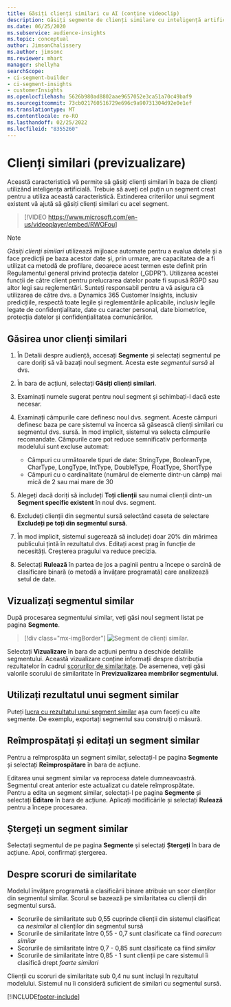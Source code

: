 ```yaml
---
title: Găsiți clienți similari cu AI (conține videoclip)
description: Găsiți segmente de clienți similare cu inteligență artificială.
ms.date: 06/25/2020
ms.subservice: audience-insights
ms.topic: conceptual
author: JimsonChalissery
ms.author: jimsonc
ms.reviewer: mhart
manager: shellyha
searchScope:
- ci-segment-builder
- ci-segment-insights
- customerInsights
ms.openlocfilehash: 5626b980ad8802aae9657052e3ca51a70c49baf9
ms.sourcegitcommit: 73cb021760516729e696c9a90731304d92e0e1ef
ms.translationtype: MT
ms.contentlocale: ro-RO
ms.lasthandoff: 02/25/2022
ms.locfileid: "8355260"
---
```

# <a name="similar-customers-preview"></a>Clienți similari (previzualizare)

Această caracteristică vă permite să găsiți clienți similari în baza de clienți utilizând inteligența artificială. Trebuie să aveți cel puțin un segment creat pentru a utiliza această caracteristică. Extinderea criteriilor unui segment existent vă ajută să găsiți clienți similari cu acel segment.

> [!VIDEO https://www.microsoft.com/en-us/videoplayer/embed/RWOFou]

> [!NOTE]
> *Găsiți clienți similari* utilizează mijloace automate pentru a evalua datele și a face predicții pe baza acestor date și, prin urmare, are capacitatea de a fi utilizat ca metodă de profilare, deoarece acest termen este definit prin Regulamentul general privind protecția datelor („GDPR”). Utilizarea acestei funcții de către client pentru prelucrarea datelor poate fi supusă RGPD sau altor legi sau reglementări. Sunteți responsabil pentru a vă asigura că utilizarea de către dvs. a Dynamics 365 Customer Insights, inclusiv predicțiile, respectă toate legile și reglementările aplicabile, inclusiv legile legate de confidențialitate, date cu caracter personal, date biometrice, protecția datelor și confidențialitatea comunicărilor.

## <a name="finding-similar-customers"></a>Găsirea unor clienți similari

1. În Detalii despre audiență, accesați **Segmente** și selectați segmentul pe care doriți să vă bazați noul segment. Acesta este *segmentul sursă* al dvs.

1. În bara de acțiuni, selectați **Găsiți clienți similari**.

1. Examinați numele sugerat pentru noul segment și schimbați-l dacă este necesar.

1. Examinați câmpurile care definesc noul dvs. segment. Aceste câmpuri definesc baza pe care sistemul va încerca să găsească clienți similari cu segmentul dvs. sursă. În mod implicit, sistemul va selecta câmpurile recomandate.
  Câmpurile care pot reduce semnificativ performanța modelului sunt excluse automat:
  
   - Câmpuri cu următoarele tipuri de date: StringType, BooleanType, CharType, LongType, IntType, DoubleType, FloatType, ShortType
   - Câmpuri cu o cardinalitate (numărul de elemente dintr-un câmp) mai mică de 2 sau mai mare de 30

1. Alegeți dacă doriți să includeți **Toți clienții** sau numai clienții dintr-un **Segment specific existent** în noul dvs. segment.

1. Excludeți clienții din segmentul sursă selectând caseta de selectare **Excludeți pe toți din segmentul sursă**.

1. În mod implicit, sistemul sugerează să includeți doar 20% din mărimea publicului țintă în rezultatul dvs. Editați acest prag în funcție de necesități. Creșterea pragului va reduce precizia.

1. Selectați **Rulează** în partea de jos a paginii pentru a începe o sarcină de clasificare binară (o metodă a învățare programată) care analizează setul de date.

## <a name="view-the-similar-segment"></a>Vizualizați segmentul similar

După procesarea segmentului similar, veți găsi noul segment listat pe pagina **Segmente**.

> [!div class="mx-imgBorder"]
> ![Segment de clienți similar.](media/expanded-segment.png "Segment de clienți similar")

Selectați **Vizualizare** în bara de acțiuni pentru a deschide detaliile segmentului. Această vizualizare conține informații despre distribuția rezultatelor în cadrul [scorurilor de similaritate](#about-similarity-scores). De asemenea, veți găsi valorile scorului de similaritate în **Previzualizarea membrilor segmentului**.

## <a name="use-the-output-of-a-similar-segment"></a>Utilizați rezultatul unui segment similar

Puteți [lucra cu rezultatul unui segment similar](segments.md) așa cum faceți cu alte segmente. De exemplu, exportați segmentul sau construiți o măsură.

## <a name="refresh-and-edit-a-similar-segment"></a>Reîmprospătați și editați un segment similar

Pentru a reîmprospăta un segment similar, selectați-l pe pagina **Segmente** și selectați **Reîmprospătare** în bara de acțiune.

Editarea unui segment similar va reprocesa datele dumneavoastră. Segmentul creat anterior este actualizat cu datele reîmprospătate.    
Pentru a edita un segment similar, selectați-l pe pagina **Segmente** și selectați **Editare** în bara de acțiune. Aplicați modificările și selectați **Rulează** pentru a începe procesarea.

## <a name="delete-a-similar-segment"></a>Ștergeți un segment similar

Selectați segmentul de pe pagina **Segmente** și selectați **Ștergeți** în bara de acțiune. Apoi, confirmați ștergerea.

## <a name="about-similarity-scores"></a>Despre scoruri de similaritate

Modelul învățare programată a clasificării binare atribuie un scor clienților din segmentul similar. Scorul se bazează pe similaritatea cu clienții din segmentul sursă.

- Scorurile de similaritate sub 0,55 cuprinde clienții din sistemul clasificat ca *nesimilar* al clienților din segmentul sursă
- Scorurile de similaritate între 0,55 - 0,7 sunt clasificate ca fiind *oarecum similar*
- Scorurile de similaritate între 0,7 - 0,85 sunt clasificate ca fiind *similar*
- Scorurile de similaritate între 0,85 - 1 sunt clienții pe care sistemul îi clasifică drept *foarte similari*

Clienții cu scoruri de similaritate sub 0,4 nu sunt incluși în rezultatul modelului. Sistemul nu îi consideră suficient de similari cu segmentul sursă.


[!INCLUDE[footer-include](../includes/footer-banner.md)]